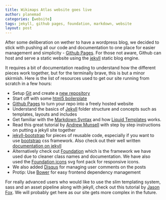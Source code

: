 ```yaml
---
title: Wikimaps Atlas website goes live
author: planemad
categories: [website]
tags: jekyll, github pages, foundation, markdown, website
layout: post
---
```


After some deliberation on wether to have a wordpress blog, we decided to stick with pushing all our code and documentation to one place for easier management and simplicity - [Github Pages](http://pages.github.com/). For those not aware, Github can host and serve a static website using the [jekyll](http://jekyllrb.com/) static blog engine. 

It requires a bit of documentation reading to understand how the different pieces work together, but for the terminally brave, this is but a minor skirmish. Here is the list of resources used to get our site running from scratch in a few hours:

* Setup [Git](https://help.github.com/articles/set-up-git) and create a [new repository](https://help.github.com/articles/create-a-repo)
* Start off with some [html5 boilerplate](http://html5boilerplate.com/)
* [Github Pages](http://pages.github.com/) to turn your repo into a freely hosted website
* Understand the basics of [Jekyll](http://jekyllrb.com/docs/home/) folder structure and concepts such as templates, layouts and includes
* Get familiar with the [Markdown Syntax](http://daringfireball.net/projects/markdown/basics) and how [Liquid Templates](http://docs.shopify.com/themes/liquid-basics) works.
* Read this great tutorial by [Andrew Munsell](https://www.andrewmunsell.com/tutorials/jekyll-by-example/tutorial) with step by step instructions on putting a jekyll site together
* [jekyll-bootstrap](https://github.com/plusjade/jekyll-bootstrap) for pieces of reusable code, especially if you want to use [bootstrap](http://getbootstrap.com/getting-started/) css framework. Also check out their well written [documentation on jekyll](http://jekyllbootstrap.com/lessons/jekyll-introduction.html) 
* Alternatively check out [Foundation](http://foundation.zurb.com/docs/) which is the framework we have used due to cleaner class names and documentation. We have also used the [Foundation icons](http://zurb.com/playground/foundation-icon-fonts-3) svg font pack for responsive icons.
* We also added [Disqus](http://disqus.com/websites/) for managing user comments on the posts
* Protip: Use [Bower](http://bower.io/) for easy frontend dependency management

For really advanced users who would like to use the slim templating system, sass and an asset pipeline along with jekyll, check out this tutorial by [Jason Fox](http://www.neverstopbuilding.com/jekyll-slim-compass-blog). We will probably get here as our site gets more complex in the future.

